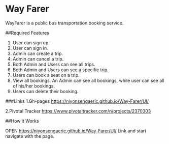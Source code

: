 # Way Farer
WayFarer is a public bus transportation booking service.

##Required Features

1. User can sign up.
2. User can sign in.
3. Admin can create a trip.
4. Admin can cancel a trip.
5. Both Admin and Users can see all trips.
6. Both Admin and Users can see a specific trip.
7. Users can book a seat on a trip.
8. View all bookings. An Admin can see all bookings, while user can see all of his/her bookings.
9. Users can delete their booking.


###Links
1.Gh-pages
https://niyonsengaeric.github.io/Way-Farer/UI/


2.Pivotal Tracker
https://www.pivotaltracker.com/n/projects/2370303



##How it Works

OPEN https://niyonsengaeric.github.io/Way-Farer/UI/ Link and start navigate with the page.

